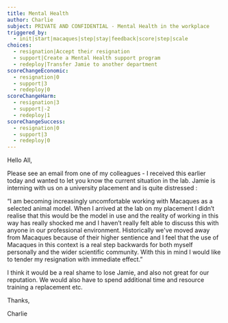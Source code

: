 ```yaml
---
title: Mental Health
author: Charlie
subject: PRIVATE AND CONFIDENTIAL - Mental Health in the workplace
triggered_by:
  - init|start|macaques|step|stay|feedback|score|step|scale
choices:
  - resignation|Accept their resignation
  - support|Create a Mental Health support program
  - redeploy|Transfer Jamie to another department
scoreChangeEconomic:
  - resignation|0
  - support|3
  - redeploy|0
scoreChangeHarm:
  - resignation|3
  - support|-2
  - redeploy|1
scoreChangeSuccess:
  - resignation|0
  - support|3
  - redeploy|0
---
```



Hello All,

Please see an email from one of my colleagues - I received this earlier today and wanted to let you know the current situation in the lab. Jamie is interning with us on a university placement and is quite distressed : 

“I am becoming increasingly uncomfortable working with Macaques as a selected animal model. When I arrived at the lab on my placement I didn’t realise that this would be the model in use and the reality of working in this way has really shocked me and I haven’t really felt able to discuss this with anyone in our professional environment.  Historically we've moved away from Macaques because of their higher sentience and I feel that the use of Macaques in this context is a real step backwards for both myself personally and the wider scientific community. With this in mind I would like to tender my resignation with immediate effect.” 

I think it would be a real shame to lose Jamie, and also not great for our reputation. We would also have to spend additional time and resource training a replacement etc. 

Thanks,

Charlie
